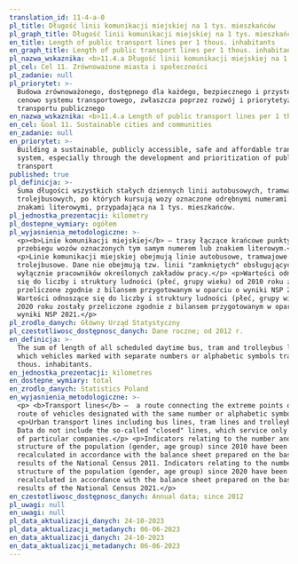 ```yaml
---
translation_id: 11-4-a-0
pl_title: Długość linii komunikacji miejskiej na 1 tys. mieszkańców
pl_graph_title: Długość linii komunikacji miejskiej na 1 tys. mieszkańców
en_title: Length of public transport lines per 1 thous. inhabitants
en_graph_title: Length of public transport lines per 1 thous. inhabitants
pl_nazwa_wskaznika: <b>11.4.a Długość linii komunikacji miejskiej na 1 tys. mieszkańców</b>
pl_cel: Cel 11. Zrównoważone miasta i społeczności
pl_zadanie: null
pl_priorytet: >-
  Budowa zrównoważonego, dostępnego dla każdego, bezpiecznego i przystępnego
  cenowo systemu transportowego, zwłaszcza poprzez rozwój i priorytetyzację
  transportu publicznego
en_nazwa_wskaznika: <b>11.4.a Length of public transport lines per 1 thous. inhabitants</b>
en_cel: Goal 11. Sustainable cities and communities
en_zadanie: null
en_priorytet: >-
  Building a sustainable, publicly accessible, safe and affordable transport
  system, especially through the development and prioritization of public
  transport
published: true
pl_definicja: >-
  Suma długości wszystkich stałych dziennych linii autobusowych, tramwajowych i
  trolejbusowych, po których kursują wozy oznaczone odrębnymi numerami lub
  znakami literowymi, przypadająca na 1 tys. mieszkańców.
pl_jednostka_prezentacji: kilometry
pl_dostepne_wymiary: ogółem
pl_wyjasnienia_metodologiczne: >-
  <p><b>Linie komunikacji miejskiej</b> – trasy łączące krańcowe punkty
  przebiegu wozów oznaczonych tym samym numerem lub znakiem literowym.</p>
  <p>Linie komunikacji miejskiej obejmują linie autobusowe, tramwajowe i
  trolejbusowe. Dane nie obejmują tzw. linii "zamkniętych" obsługujących
  wyłącznie pracowników określonych zakładów pracy.</p> <p>Wartości odnoszące
  się do liczby i struktury ludności (płeć, grupy wieku) od 2010 roku zostały
  przeliczone zgodnie z bilansem przygotowanym w oparciu o wyniki NSP 2011.
  Wartości odnoszące się do liczby i struktury ludności (płeć, grupy wieku) od
  2020 roku zostały przeliczone zgodnie z bilansem przygotowanym w oparciu o
  wyniki NSP 2021.</p>
pl_zrodlo_danych: Główny Urząd Statystyczny
pl_czestotliwosc_dostępnosc_danych: Dane roczne; od 2012 r.
en_definicja: >-
  The sum of length of all scheduled daytime bus, tram and trolleybus lines on
  which vehicles marked with separate numbers or alphabetic symbols travel per 1
  thous. inhabitants.
en_jednostka_prezentacji: kilometres
en_dostepne_wymiary: total
en_zrodlo_danych: Statistics Poland
en_wyjasnienia_metodologiczne: >-
  <p> <b>Transport lines</b> –  a route connecting the extreme points of the
  route of vehicles designated with the same number or alphabetic symbol.</p>
  <p>Urban transport lines including bus lines, tram lines and trolleybus lines.
  Data do not include the so-called "closed" lines, which service only employees
  of particular companies.</p> <p>Indicators relating to the number and
  structure of the population (gender, age group) since 2010 have been
  recalculated in accordance with the balance sheet prepared on the basis of the
  results of the National Census 2011. Indicators relating to the number and
  structure of the population (gender, age group) since 2020 have been
  recalculated in accordance with the balance sheet prepared on the basis of the
  results of the National Census 2021.</p>
en_czestotliwosc_dostępnosc_danych: Annual data; since 2012
pl_uwagi: null
en_uwagi: null
pl_data_aktualizacji_danych: 24-10-2023
pl_data_aktualizacji_metadanych: 06-06-2023
en_data_aktualizacji_danych: 24-10-2023
en_data_aktualizacji_metadanych: 06-06-2023
---
```


